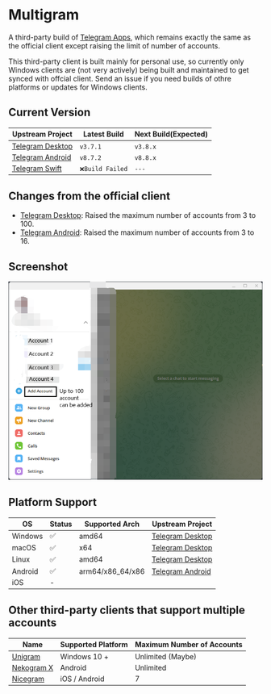 # Multigram
A third-party build of [Telegram Apps](https://telegram.org/apps), which remains exactly the same as the official client except raising the limit of number of accounts.

This third-party client is built mainly for personal use, so currently only Windows clients are (not very actively) being built and maintained to get synced with offcial client. Send an issue if you need builds of othre platforms or updates for Windows clients.

## Current Version
|Upstream Project|Latest Build|Next Build(Expected)|
|---|---|---|
|[Telegram Desktop](https://github.com/telegramdesktop/tdesktop)|`v3.7.1`|`v3.8.x`|
|[Telegram Android](https://github.com/DrKLO/Telegram)|`v8.7.2`|`v8.8.x`|
|[Telegram Swift](https://github.com/overtake/TelegramSwift)|`❌Build Failed`|`---`|

## Changes from the official client
- [Telegram Desktop](https://github.com/telegramdesktop/tdesktop): Raised the maximum number of accounts from 3 to 100.
- [Telegram Android](https://github.com/DrKLO/Telegram): Raised the maximum number of accounts from 3 to 16.

## Screenshot
![Screenshot](./img/screenshot1.png)

## Platform Support
|OS|Status|Supported Arch|Upstream Project|
|---|---|---|---|
|Windows|✅|amd64|[Telegram Desktop](https://github.com/telegramdesktop/tdesktop)|
|macOS|✅|x64|[Telegram Desktop](https://github.com/telegramdesktop/tdesktop)|
|Linux|✅|amd64|[Telegram Desktop](https://github.com/telegramdesktop/tdesktop)|
|Android|✅|arm64/x86_64/x86|[Telegram Android](https://github.com/DrKLO/Telegram)|
|iOS|-| | |

## Other third-party clients that support multiple accounts

| Name | Supported Platform | Maximum Number of Accounts |
| --- | --- | --- |
| [Unigram](https://github.com/UnigramDev/Unigram) | Windows 10 + | Unlimited (Maybe) |
| [Nekogram X](https://github.com/NekoX-Dev/NekoX) | Android | Unlimited |
| [Nicegram](https://nicegram.app) | iOS / Android | 7 |
